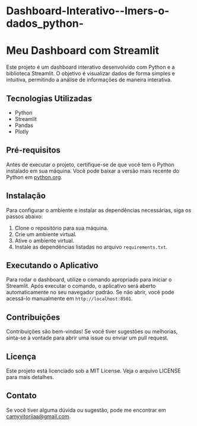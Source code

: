 # Dashboard-Interativo--Imers-o-dados_python-
# Meu Dashboard com Streamlit

Este projeto é um dashboard interativo desenvolvido com Python e a biblioteca Streamlit. O objetivo é visualizar dados de forma simples e intuitiva, permitindo a análise de informações de maneira interativa.

## Tecnologias Utilizadas

- Python
- Streamlit
- Pandas
- Plotly

## Pré-requisitos

Antes de executar o projeto, certifique-se de que você tem o Python instalado em sua máquina. Você pode baixar a versão mais recente do Python em [python.org](https://www.python.org/downloads/).

## Instalação

Para configurar o ambiente e instalar as dependências necessárias, siga os passos abaixo:

1. Clone o repositório para sua máquina.
2. Crie um ambiente virtual.
3. Ative o ambiente virtual.
4. Instale as dependências listadas no arquivo `requirements.txt`.

## Executando o Aplicativo

Para rodar o dashboard, utilize o comando apropriado para iniciar o Streamlit. Após executar o comando, o aplicativo será aberto automaticamente no seu navegador padrão. Se não abrir, você pode acessá-lo manualmente em `http://localhost:8501`.

## Contribuições

Contribuições são bem-vindas! Se você tiver sugestões ou melhorias, sinta-se à vontade para abrir uma issue ou enviar um pull request.

## Licença

Este projeto está licenciado sob a MIT License. Veja o arquivo LICENSE para mais detalhes.

## Contato

Se você tiver alguma dúvida ou sugestão, pode me encontrar em [camyvitoriiaa@gmail.com](mailto:camyvitoriiaacom).
